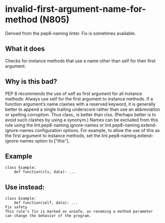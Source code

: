 # invalid-first-argument-name-for-method (N805)
Derived from the pep8-naming linter.
Fix is sometimes available.
## What it does
Checks for instance methods that use a name other than self for their
first argument.
## Why is this bad?
PEP 8 recommends the use of self as first argument for all instance
methods:
Always use self for the first argument to instance methods.
If a function argument’s name clashes with a reserved keyword, it is generally better to
append a single trailing underscore rather than use an abbreviation or spelling corruption.
Thus class_ is better than clss. (Perhaps better is to avoid such clashes by using a synonym.)
Names can be excluded from this rule using the lint.pep8-naming.ignore-names
or lint.pep8-naming.extend-ignore-names configuration options. For example,
to allow the use of this as the first argument to instance methods, set
the lint.pep8-naming.extend-ignore-names option to ["this"].
## Example
```
class Example:
    def function(cls, data): ...
```
## Use instead:
```
class Example:
    def function(self, data): ...
Fix safety
This rule's fix is marked as unsafe, as renaming a method parameter
can change the behavior of the program.
```